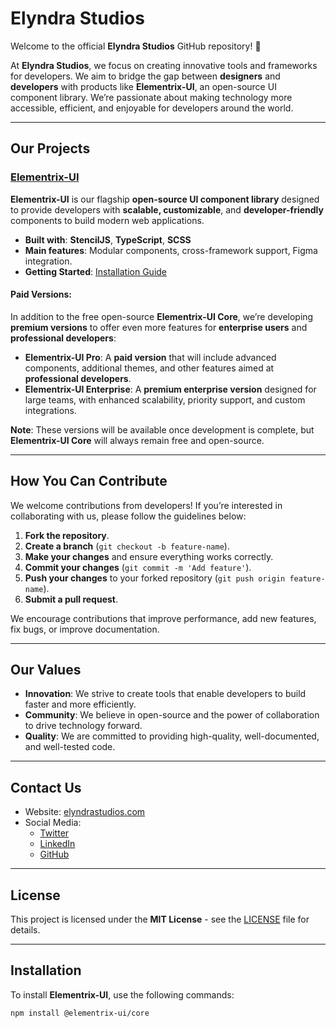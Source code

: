 # Elyndra Studios

Welcome to the official **Elyndra Studios** GitHub repository! 🚀

At **Elyndra Studios**, we focus on creating innovative tools and frameworks for developers. We aim to bridge the gap between **designers** and **developers** with products like **Elementrix-UI**, an open-source UI component library. We’re passionate about making technology more accessible, efficient, and enjoyable for developers around the world.

---

## Our Projects

### [Elementrix-UI](https://github.com/Elyndra-Studios/elementrix-ui-core)
**Elementrix-UI** is our flagship **open-source UI component library** designed to provide developers with **scalable, customizable**, and **developer-friendly** components to build modern web applications.

- **Built with**: **StencilJS**, **TypeScript**, **SCSS**
- **Main features**: Modular components, cross-framework support, Figma integration.
- **Getting Started**: [Installation Guide](#installation)

#### **Paid Versions:**
In addition to the free open-source **Elementrix-UI Core**, we’re developing **premium versions** to offer even more features for **enterprise users** and **professional developers**:

- **Elementrix-UI Pro**: A **paid version** that will include advanced components, additional themes, and other features aimed at **professional developers**. 
- **Elementrix-UI Enterprise**: A **premium enterprise version** designed for large teams, with enhanced scalability, priority support, and custom integrations.

**Note**: These versions will be available once development is complete, but **Elementrix-UI Core** will always remain free and open-source.

---

## How You Can Contribute

We welcome contributions from developers! If you’re interested in collaborating with us, please follow the guidelines below:

1. **Fork the repository**.
2. **Create a branch** (`git checkout -b feature-name`).
3. **Make your changes** and ensure everything works correctly.
4. **Commit your changes** (`git commit -m 'Add feature'`).
5. **Push your changes** to your forked repository (`git push origin feature-name`).
6. **Submit a pull request**.

We encourage contributions that improve performance, add new features, fix bugs, or improve documentation.

---

## Our Values

- **Innovation**: We strive to create tools that enable developers to build faster and more efficiently.
- **Community**: We believe in open-source and the power of collaboration to drive technology forward.
- **Quality**: We are committed to providing high-quality, well-documented, and well-tested code.

---

## Contact Us

- Website: [elyndrastudios.com](http://elyndrastudios.com)
- Social Media: 
  - [Twitter](https://x.com/ElyndraStudios)
  - [LinkedIn](https://www.linkedin.com/company/elyndrastudios)
  - [GitHub](https://github.com/Elyndra-Studios)

---

## License

This project is licensed under the **MIT License** - see the [LICENSE](LICENSE) file for details.

---

## Installation

To install **Elementrix-UI**, use the following commands:

```bash
npm install @elementrix-ui/core
